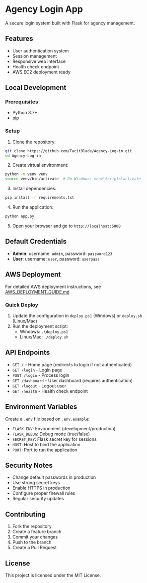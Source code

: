 # Agency Login App

A secure login system built with Flask for agency management.

## Features

- User authentication system
- Session management
- Responsive web interface
- Health check endpoint
- AWS EC2 deployment ready

## Local Development

### Prerequisites

- Python 3.7+
- pip

### Setup

1. Clone the repository:
```bash
git clone https://github.com/TacitBlade/Agency-Log-in.git
cd Agency-Log-in
```

2. Create virtual environment:
```bash
python -m venv venv
source venv/bin/activate  # On Windows: venv\Scripts\activate
```

3. Install dependencies:
```bash
pip install -r requirements.txt
```

4. Run the application:
```bash
python app.py
```

5. Open your browser and go to `http://localhost:5000`

## Default Credentials

- **Admin**: username: `admin`, password: `password123`
- **User**: username: `user`, password: `userpass`

## AWS Deployment

For detailed AWS deployment instructions, see [AWS_DEPLOYMENT_GUIDE.md](AWS_DEPLOYMENT_GUIDE.md)

### Quick Deploy

1. Update the configuration in `deploy.ps1` (Windows) or `deploy.sh` (Linux/Mac)
2. Run the deployment script:
   - Windows: `.\deploy.ps1`
   - Linux/Mac: `./deploy.sh`

## API Endpoints

- `GET /` - Home page (redirects to login if not authenticated)
- `GET /login` - Login page
- `POST /login` - Process login
- `GET /dashboard` - User dashboard (requires authentication)
- `GET /logout` - Logout user
- `GET /health` - Health check endpoint

## Environment Variables

Create a `.env` file based on `.env.example`:

- `FLASK_ENV`: Environment (development/production)
- `FLASK_DEBUG`: Debug mode (true/false)
- `SECRET_KEY`: Flask secret key for sessions
- `HOST`: Host to bind the application
- `PORT`: Port to run the application

## Security Notes

- Change default passwords in production
- Use strong secret keys
- Enable HTTPS in production
- Configure proper firewall rules
- Regular security updates

## Contributing

1. Fork the repository
2. Create a feature branch
3. Commit your changes
4. Push to the branch
5. Create a Pull Request

## License

This project is licensed under the MIT License.
